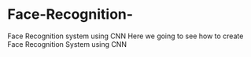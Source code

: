 # Face-Recognition-
Face Recognition system using CNN
 Here we going to see how to create Face Recognition System using CNN
 
